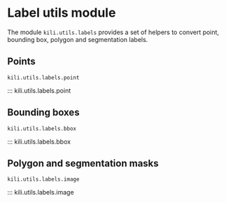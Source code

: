# Label utils module

The module `kili.utils.labels` provides a set of helpers to convert point, bounding box, polygon and segmentation labels.

## Points

`kili.utils.labels.point`

::: kili.utils.labels.point

## Bounding boxes

`kili.utils.labels.bbox`

::: kili.utils.labels.bbox

## Polygon and segmentation masks

`kili.utils.labels.image`

::: kili.utils.labels.image
